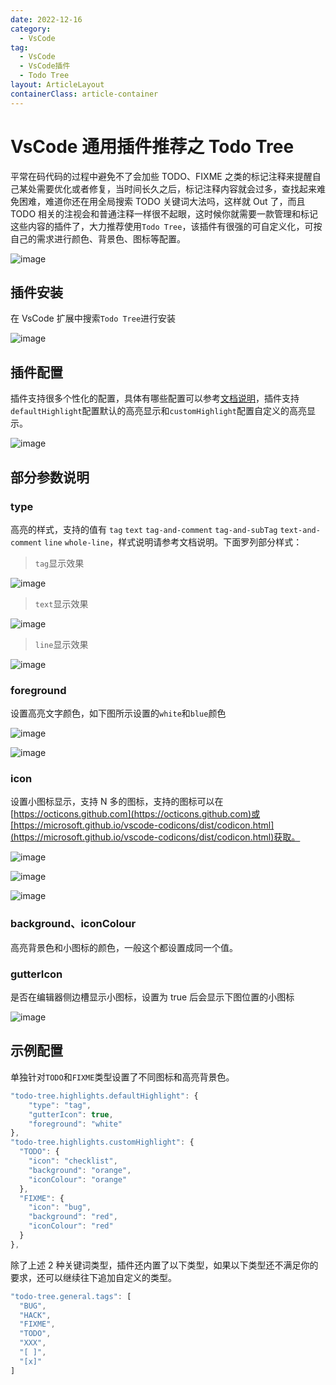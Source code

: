 ```yaml
---
date: 2022-12-16
category:
  - VsCode
tag:
  - VsCode
  - VsCode插件
  - Todo Tree
layout: ArticleLayout
containerClass: article-container
---
```


# VsCode 通用插件推荐之 Todo Tree

平常在码代码的过程中避免不了会加些 TODO、FIXME 之类的标记注释来提醒自己某处需要优化或者修复，当时间长久之后，标记注释内容就会过多，查找起来难免困难，难道你还在用全局搜索 TODO 关键词大法吗，这样就 Out 了，而且 TODO 相关的注视会和普通注释一样很不起眼，这时候你就需要一款管理和标记这些内容的插件了，大力推荐使用`Todo Tree`，该插件有很强的可自定义化，可按自己的需求进行颜色、背景色、图标等配置。

<!-- more -->

![image](https://image.liubing.me/2022/12/16/6bb1a771a76d6.png)

## 插件安装

在 VsCode 扩展中搜索`Todo Tree`进行安装

![image](https://image.liubing.me/2022/12/15/fb1672fc32ac6.png)

## 插件配置

插件支持很多个性化的配置，具体有哪些配置可以参考[文档说明](https://marketplace.visualstudio.com/items?itemName=Gruntfuggly.todo-tree)，插件支持`defaultHighlight`配置默认的高亮显示和`customHighlight`配置自定义的高亮显示。

![image](https://image.liubing.me/2022/12/16/c4429c0ea2151.png)

## 部分参数说明

### type

高亮的样式，支持的值有 `tag` `text` `tag-and-comment` `tag-and-subTag` `text-and-comment` `line` `whole-line`，样式说明请参考文档说明。下面罗列部分样式：

> `tag`显示效果

![image](https://image.liubing.me/2022/12/16/8535ef81d78a4.png)

> `text`显示效果

![image](https://image.liubing.me/2022/12/16/da05499f47360.png)

> `line`显示效果

![image](https://image.liubing.me/2022/12/16/f1d19d5ecbf96.png)

### foreground

设置高亮文字颜色，如下图所示设置的`white`和`blue`颜色

![image](https://image.liubing.me/2022/12/16/8535ef81d78a4.png)

![image](https://image.liubing.me/2022/12/16/9dfe3a4ea2d5e.png)

### icon

设置小图标显示，支持 N 多的图标，支持的图标可以在[https://octicons.github.com](https://octicons.github.com)或[https://microsoft.github.io/vscode-codicons/dist/codicon.html](https://microsoft.github.io/vscode-codicons/dist/codicon.html)获取。

![image](https://image.liubing.me/2022/12/16/59e9b39d03bd1.png)

![image](https://image.liubing.me/2022/12/16/7ac8c105d42fb.png)

![image](https://image.liubing.me/2022/12/16/77c100527fc0d.png)

### background、iconColour

高亮背景色和小图标的颜色，一般这个都设置成同一个值。

### gutterIcon

是否在编辑器侧边槽显示小图标，设置为 true 后会显示下图位置的小图标

![image](https://image.liubing.me/2022/12/16/0cfd940feafbf.png)

## 示例配置

单独针对`TODO`和`FIXME`类型设置了不同图标和高亮背景色。

```js
"todo-tree.highlights.defaultHighlight": {
    "type": "tag",
    "gutterIcon": true,
    "foreground": "white"
},
"todo-tree.highlights.customHighlight": {
  "TODO": {
    "icon": "checklist",
    "background": "orange",
    "iconColour": "orange"
  },
  "FIXME": {
    "icon": "bug",
    "background": "red",
    "iconColour": "red"
  }
},
```

除了上述 2 种关键词类型，插件还内置了以下类型，如果以下类型还不满足你的要求，还可以继续往下追加自定义的类型。

```js
"todo-tree.general.tags": [
  "BUG",
  "HACK",
  "FIXME",
  "TODO",
  "XXX",
  "[ ]",
  "[x]"
]
```
